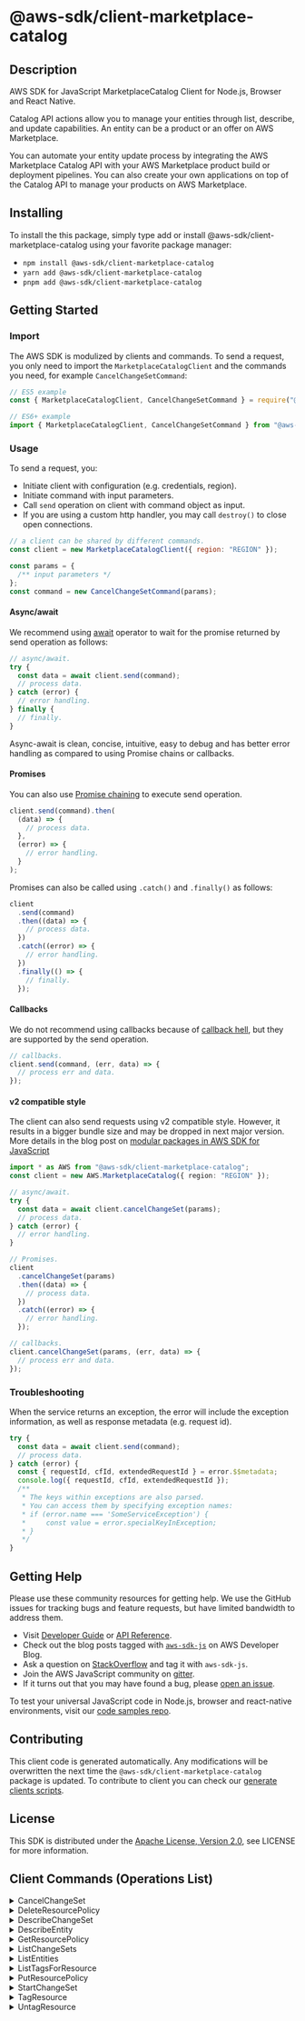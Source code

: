 <!-- generated file, do not edit directly -->

# @aws-sdk/client-marketplace-catalog

## Description

AWS SDK for JavaScript MarketplaceCatalog Client for Node.js, Browser and React Native.

<p>Catalog API actions allow you to manage your entities through list, describe, and
update capabilities. An entity can be a product or an offer on AWS Marketplace. </p>
<p>You can automate your entity update process by integrating the AWS Marketplace Catalog
API with your AWS Marketplace product build or deployment pipelines. You can also create
your own applications on top of the Catalog API to manage your products on AWS
Marketplace.</p>

## Installing

To install the this package, simply type add or install @aws-sdk/client-marketplace-catalog
using your favorite package manager:

- `npm install @aws-sdk/client-marketplace-catalog`
- `yarn add @aws-sdk/client-marketplace-catalog`
- `pnpm add @aws-sdk/client-marketplace-catalog`

## Getting Started

### Import

The AWS SDK is modulized by clients and commands.
To send a request, you only need to import the `MarketplaceCatalogClient` and
the commands you need, for example `CancelChangeSetCommand`:

```js
// ES5 example
const { MarketplaceCatalogClient, CancelChangeSetCommand } = require("@aws-sdk/client-marketplace-catalog");
```

```ts
// ES6+ example
import { MarketplaceCatalogClient, CancelChangeSetCommand } from "@aws-sdk/client-marketplace-catalog";
```

### Usage

To send a request, you:

- Initiate client with configuration (e.g. credentials, region).
- Initiate command with input parameters.
- Call `send` operation on client with command object as input.
- If you are using a custom http handler, you may call `destroy()` to close open connections.

```js
// a client can be shared by different commands.
const client = new MarketplaceCatalogClient({ region: "REGION" });

const params = {
  /** input parameters */
};
const command = new CancelChangeSetCommand(params);
```

#### Async/await

We recommend using [await](https://developer.mozilla.org/en-US/docs/Web/JavaScript/Reference/Operators/await)
operator to wait for the promise returned by send operation as follows:

```js
// async/await.
try {
  const data = await client.send(command);
  // process data.
} catch (error) {
  // error handling.
} finally {
  // finally.
}
```

Async-await is clean, concise, intuitive, easy to debug and has better error handling
as compared to using Promise chains or callbacks.

#### Promises

You can also use [Promise chaining](https://developer.mozilla.org/en-US/docs/Web/JavaScript/Guide/Using_promises#chaining)
to execute send operation.

```js
client.send(command).then(
  (data) => {
    // process data.
  },
  (error) => {
    // error handling.
  }
);
```

Promises can also be called using `.catch()` and `.finally()` as follows:

```js
client
  .send(command)
  .then((data) => {
    // process data.
  })
  .catch((error) => {
    // error handling.
  })
  .finally(() => {
    // finally.
  });
```

#### Callbacks

We do not recommend using callbacks because of [callback hell](http://callbackhell.com/),
but they are supported by the send operation.

```js
// callbacks.
client.send(command, (err, data) => {
  // process err and data.
});
```

#### v2 compatible style

The client can also send requests using v2 compatible style.
However, it results in a bigger bundle size and may be dropped in next major version. More details in the blog post
on [modular packages in AWS SDK for JavaScript](https://aws.amazon.com/blogs/developer/modular-packages-in-aws-sdk-for-javascript/)

```ts
import * as AWS from "@aws-sdk/client-marketplace-catalog";
const client = new AWS.MarketplaceCatalog({ region: "REGION" });

// async/await.
try {
  const data = await client.cancelChangeSet(params);
  // process data.
} catch (error) {
  // error handling.
}

// Promises.
client
  .cancelChangeSet(params)
  .then((data) => {
    // process data.
  })
  .catch((error) => {
    // error handling.
  });

// callbacks.
client.cancelChangeSet(params, (err, data) => {
  // process err and data.
});
```

### Troubleshooting

When the service returns an exception, the error will include the exception information,
as well as response metadata (e.g. request id).

```js
try {
  const data = await client.send(command);
  // process data.
} catch (error) {
  const { requestId, cfId, extendedRequestId } = error.$$metadata;
  console.log({ requestId, cfId, extendedRequestId });
  /**
   * The keys within exceptions are also parsed.
   * You can access them by specifying exception names:
   * if (error.name === 'SomeServiceException') {
   *     const value = error.specialKeyInException;
   * }
   */
}
```

## Getting Help

Please use these community resources for getting help.
We use the GitHub issues for tracking bugs and feature requests, but have limited bandwidth to address them.

- Visit [Developer Guide](https://docs.aws.amazon.com/sdk-for-javascript/v3/developer-guide/welcome.html)
  or [API Reference](https://docs.aws.amazon.com/AWSJavaScriptSDK/v3/latest/index.html).
- Check out the blog posts tagged with [`aws-sdk-js`](https://aws.amazon.com/blogs/developer/tag/aws-sdk-js/)
  on AWS Developer Blog.
- Ask a question on [StackOverflow](https://stackoverflow.com/questions/tagged/aws-sdk-js) and tag it with `aws-sdk-js`.
- Join the AWS JavaScript community on [gitter](https://gitter.im/aws/aws-sdk-js-v3).
- If it turns out that you may have found a bug, please [open an issue](https://github.com/aws/aws-sdk-js-v3/issues/new/choose).

To test your universal JavaScript code in Node.js, browser and react-native environments,
visit our [code samples repo](https://github.com/aws-samples/aws-sdk-js-tests).

## Contributing

This client code is generated automatically. Any modifications will be overwritten the next time the `@aws-sdk/client-marketplace-catalog` package is updated.
To contribute to client you can check our [generate clients scripts](https://github.com/aws/aws-sdk-js-v3/tree/main/scripts/generate-clients).

## License

This SDK is distributed under the
[Apache License, Version 2.0](http://www.apache.org/licenses/LICENSE-2.0),
see LICENSE for more information.

## Client Commands (Operations List)

<details>
<summary>
CancelChangeSet
</summary>

[Command API Reference](https://docs.aws.amazon.com/AWSJavaScriptSDK/v3/latest/clients/client-marketplace-catalog/classes/cancelchangesetcommand.html) / [Input](https://docs.aws.amazon.com/AWSJavaScriptSDK/v3/latest/clients/client-marketplace-catalog/interfaces/cancelchangesetcommandinput.html) / [Output](https://docs.aws.amazon.com/AWSJavaScriptSDK/v3/latest/clients/client-marketplace-catalog/interfaces/cancelchangesetcommandoutput.html)

</details>
<details>
<summary>
DeleteResourcePolicy
</summary>

[Command API Reference](https://docs.aws.amazon.com/AWSJavaScriptSDK/v3/latest/clients/client-marketplace-catalog/classes/deleteresourcepolicycommand.html) / [Input](https://docs.aws.amazon.com/AWSJavaScriptSDK/v3/latest/clients/client-marketplace-catalog/interfaces/deleteresourcepolicycommandinput.html) / [Output](https://docs.aws.amazon.com/AWSJavaScriptSDK/v3/latest/clients/client-marketplace-catalog/interfaces/deleteresourcepolicycommandoutput.html)

</details>
<details>
<summary>
DescribeChangeSet
</summary>

[Command API Reference](https://docs.aws.amazon.com/AWSJavaScriptSDK/v3/latest/clients/client-marketplace-catalog/classes/describechangesetcommand.html) / [Input](https://docs.aws.amazon.com/AWSJavaScriptSDK/v3/latest/clients/client-marketplace-catalog/interfaces/describechangesetcommandinput.html) / [Output](https://docs.aws.amazon.com/AWSJavaScriptSDK/v3/latest/clients/client-marketplace-catalog/interfaces/describechangesetcommandoutput.html)

</details>
<details>
<summary>
DescribeEntity
</summary>

[Command API Reference](https://docs.aws.amazon.com/AWSJavaScriptSDK/v3/latest/clients/client-marketplace-catalog/classes/describeentitycommand.html) / [Input](https://docs.aws.amazon.com/AWSJavaScriptSDK/v3/latest/clients/client-marketplace-catalog/interfaces/describeentitycommandinput.html) / [Output](https://docs.aws.amazon.com/AWSJavaScriptSDK/v3/latest/clients/client-marketplace-catalog/interfaces/describeentitycommandoutput.html)

</details>
<details>
<summary>
GetResourcePolicy
</summary>

[Command API Reference](https://docs.aws.amazon.com/AWSJavaScriptSDK/v3/latest/clients/client-marketplace-catalog/classes/getresourcepolicycommand.html) / [Input](https://docs.aws.amazon.com/AWSJavaScriptSDK/v3/latest/clients/client-marketplace-catalog/interfaces/getresourcepolicycommandinput.html) / [Output](https://docs.aws.amazon.com/AWSJavaScriptSDK/v3/latest/clients/client-marketplace-catalog/interfaces/getresourcepolicycommandoutput.html)

</details>
<details>
<summary>
ListChangeSets
</summary>

[Command API Reference](https://docs.aws.amazon.com/AWSJavaScriptSDK/v3/latest/clients/client-marketplace-catalog/classes/listchangesetscommand.html) / [Input](https://docs.aws.amazon.com/AWSJavaScriptSDK/v3/latest/clients/client-marketplace-catalog/interfaces/listchangesetscommandinput.html) / [Output](https://docs.aws.amazon.com/AWSJavaScriptSDK/v3/latest/clients/client-marketplace-catalog/interfaces/listchangesetscommandoutput.html)

</details>
<details>
<summary>
ListEntities
</summary>

[Command API Reference](https://docs.aws.amazon.com/AWSJavaScriptSDK/v3/latest/clients/client-marketplace-catalog/classes/listentitiescommand.html) / [Input](https://docs.aws.amazon.com/AWSJavaScriptSDK/v3/latest/clients/client-marketplace-catalog/interfaces/listentitiescommandinput.html) / [Output](https://docs.aws.amazon.com/AWSJavaScriptSDK/v3/latest/clients/client-marketplace-catalog/interfaces/listentitiescommandoutput.html)

</details>
<details>
<summary>
ListTagsForResource
</summary>

[Command API Reference](https://docs.aws.amazon.com/AWSJavaScriptSDK/v3/latest/clients/client-marketplace-catalog/classes/listtagsforresourcecommand.html) / [Input](https://docs.aws.amazon.com/AWSJavaScriptSDK/v3/latest/clients/client-marketplace-catalog/interfaces/listtagsforresourcecommandinput.html) / [Output](https://docs.aws.amazon.com/AWSJavaScriptSDK/v3/latest/clients/client-marketplace-catalog/interfaces/listtagsforresourcecommandoutput.html)

</details>
<details>
<summary>
PutResourcePolicy
</summary>

[Command API Reference](https://docs.aws.amazon.com/AWSJavaScriptSDK/v3/latest/clients/client-marketplace-catalog/classes/putresourcepolicycommand.html) / [Input](https://docs.aws.amazon.com/AWSJavaScriptSDK/v3/latest/clients/client-marketplace-catalog/interfaces/putresourcepolicycommandinput.html) / [Output](https://docs.aws.amazon.com/AWSJavaScriptSDK/v3/latest/clients/client-marketplace-catalog/interfaces/putresourcepolicycommandoutput.html)

</details>
<details>
<summary>
StartChangeSet
</summary>

[Command API Reference](https://docs.aws.amazon.com/AWSJavaScriptSDK/v3/latest/clients/client-marketplace-catalog/classes/startchangesetcommand.html) / [Input](https://docs.aws.amazon.com/AWSJavaScriptSDK/v3/latest/clients/client-marketplace-catalog/interfaces/startchangesetcommandinput.html) / [Output](https://docs.aws.amazon.com/AWSJavaScriptSDK/v3/latest/clients/client-marketplace-catalog/interfaces/startchangesetcommandoutput.html)

</details>
<details>
<summary>
TagResource
</summary>

[Command API Reference](https://docs.aws.amazon.com/AWSJavaScriptSDK/v3/latest/clients/client-marketplace-catalog/classes/tagresourcecommand.html) / [Input](https://docs.aws.amazon.com/AWSJavaScriptSDK/v3/latest/clients/client-marketplace-catalog/interfaces/tagresourcecommandinput.html) / [Output](https://docs.aws.amazon.com/AWSJavaScriptSDK/v3/latest/clients/client-marketplace-catalog/interfaces/tagresourcecommandoutput.html)

</details>
<details>
<summary>
UntagResource
</summary>

[Command API Reference](https://docs.aws.amazon.com/AWSJavaScriptSDK/v3/latest/clients/client-marketplace-catalog/classes/untagresourcecommand.html) / [Input](https://docs.aws.amazon.com/AWSJavaScriptSDK/v3/latest/clients/client-marketplace-catalog/interfaces/untagresourcecommandinput.html) / [Output](https://docs.aws.amazon.com/AWSJavaScriptSDK/v3/latest/clients/client-marketplace-catalog/interfaces/untagresourcecommandoutput.html)

</details>
